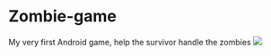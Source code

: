 # Zombie-game
My very first Android game, help the survivor handle the zombies
![](Zombie%20Game/screenshots/screensot1.png)
